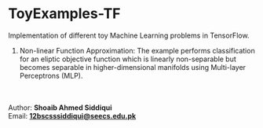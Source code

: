 # ToyExamples-TF

Implementation of different toy Machine Learning problems in TensorFlow.

1. Non-linear Function Approximation:
The example performs classification for an eliptic objective function which is linearly non-separable but becomes separable in higher-dimensional manifolds using Multi-layer Perceptrons (MLP).

<br/><br/> Author: <b>Shoaib Ahmed Siddiqui</b>
<br/> Email: <b>12bscsssiddiqui@seecs.edu.pk</b>
